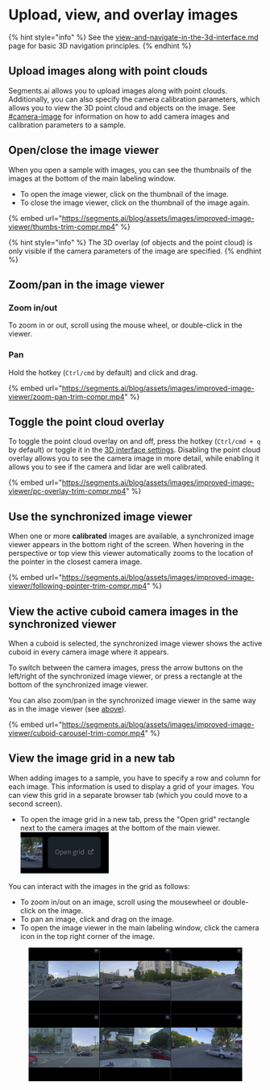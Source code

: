 # Upload, view, and overlay images

{% hint style="info" %}
See the [view-and-navigate-in-the-3d-interface.md](view-and-navigate-in-the-3d-interface.md "mention") page for basic 3D navigation principles.
{% endhint %}

## Upload images along with point clouds

Segments.ai allows you to upload images along with point clouds. Additionally, you can also specify the camera calibration parameters, which allows you to view the 3D point cloud and objects on the image. See [#camera-image](../../reference/sample-types/#camera-image "mention") for information on how to add camera images and calibration parameters to a sample.

## Open/close the image viewer

When you open a sample with images, you can see the thumbnails of the images at the bottom of the main labeling window.

* To open the image viewer, click on the thumbnail of the image.
* To close the image viewer, click on the thumbnail of the image again.

{% embed url="https://segments.ai/blog/assets/images/improved-image-viewer/thumbs-trim-compr.mp4" %}

{% hint style="info" %}
The 3D overlay (of objects and the point cloud) is only visible if the camera parameters of the image are specified.
{% endhint %}

## Zoom/pan in the image viewer

### Zoom in/out

To zoom in or out, scroll using the mouse wheel, or double-click in the viewer.

### Pan

Hold the hotkey (`Ctrl/cmd` by default) and click and drag.

{% embed url="https://segments.ai/blog/assets/images/improved-image-viewer/zoom-pan-trim-compr.mp4" %}

## Toggle the point cloud overlay

To toggle the point cloud overlay on and off, press the hotkey (`Ctrl/cmd + q` by default) or toggle it in the [3D interface settings](3d-interface-settings.md#toggle-point-cloud-overlay-on-images). Disabling the point cloud overlay allows you to see the camera image in more detail, while enabling it allows you to see if the camera and lidar are well calibrated.

{% embed url="https://segments.ai/blog/assets/images/improved-image-viewer/pc-overlay-trim-compr.mp4" %}

## Use the **synchronized** image viewer

When one or more **calibrated** images are available, a synchronized image viewer appears in the bottom right of the screen. When hovering in the perspective or top view this viewer automatically zooms to the location of the pointer in the closest camera image.

{% embed url="https://segments.ai/blog/assets/images/improved-image-viewer/following-pointer-trim-compr.mp4" %}

## View the active cuboid camera images in the synchronized viewer

When a cuboid is selected, the synchronized image viewer shows the active cuboid in every camera image where it appears.

To switch between the camera images, press the arrow buttons on the left/right of the synchronized image viewer, or press a rectangle at the bottom of the synchronized image viewer.

You can also zoom/pan in the synchronized image viewer in the same way as in the image viewer (see [above](upload-view-and-overlay-images.md#zoom-pan-in-the-image-viewer)).

{% embed url="https://segments.ai/blog/assets/images/improved-image-viewer/cuboid-carousel-trim-compr.mp4" %}

## View the image grid in a new tab

When adding images to a sample, you have to specify a row and column for each image. This information is used to display a grid of your images. You can view this grid in a separate browser tab (which you could move to a second screen).

* To open the image grid in a new tab, press the "Open grid" rectangle next to the camera images at the bottom of the main viewer.\
  ![](../../.gitbook/assets/image.png)

You can interact with the images in the grid as follows:

* To zoom in/out on an image, scroll using the mousewheel or double-click on the image.&#x20;
* To pan an image, click and drag on the image.
* To open the image viewer in the main labeling window, click the camera icon in the top right corner of the image.&#x20;

<figure><img src="../../.gitbook/assets/image (7) (3).png" alt=""><figcaption></figcaption></figure>

